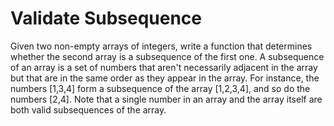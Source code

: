 # Validate Subsequence
Given two non-empty arrays of integers, write a function that determines whether the second array is a subsequence of the first one.
A subsequence of an array is a set of numbers that aren't necessarily adjacent in the array but that are in the same order as they appear in the array. For instance, the numbers [1,3,4] form a subsequence of the array [1,2,3,4], and so do the numbers [2,4]. Note that a single number in an array and the array itself are both valid subsequences of the array.